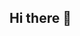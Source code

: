 ## Hi there 👋

<!--

**Here are some ideas to get you started:**

🙋‍♀️ A short introduction - what is your organization all about? Damarcus Jones Ai Chips team is all about production and security 
🌈 Contribution guidelines - how can the community get involved? Send me a resume and a letter from Royal Society 
👩‍💻 Useful resources - where can the community find your docs? Is there anything else the community should know? My documents are secure and require approval 
🍿 Fun facts - what does your team eat for breakfast? Fruit 
🧙 Remember, you can do mighty things with the power of [Markdown](https://docs.github.com/github/writing-on-github/getting-started-with-writing-and-formatting-on-github/basic-writing-and-formatting-syntax)
-->
